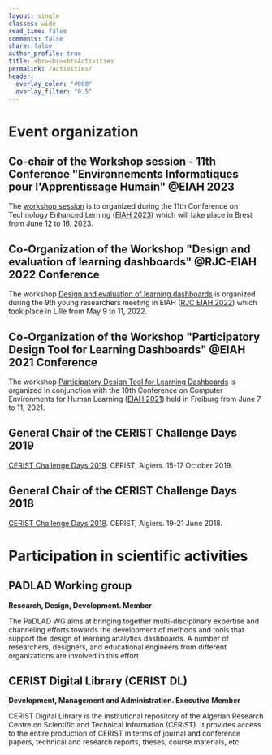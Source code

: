 ```yaml
---
layout: single
classes: wide
read_time: false
comments: false
share: false
author_profile: true
title: <br><br><br>Activities
permalink: /activities/
header:
  overlay_color: "#000"
  overlay_filter: "0.5"
---
```


# Event organization
## Co-chair of the Workshop session -  11th Conference "Environnements Informatiques pour l'Apprentissage Humain"  @EIAH 2023
The [workshop session](https://eiah2023.sciencesconf.org/resource/page/id/17)  is to organized during the 11th Conference on Technology Enhanced Lerning ([EIAH 2023](https://eiah2023.sciencesconf.org)) which will take place in Brest from June 12 to 16, 2023. 

## Co-Organization of the Workshop "Design and evaluation of learning dashboards"  @RJC-EIAH 2022 Conference
The workshop [Design and evaluation of learning dashboards](https://padlad.github.io/RJC-EIAH2022/) is organized during the 9th young researchers meeting in EIAH ([RJC EIAH 2022](https://rjc-eiah-2022.univ-lille.fr/)) which took place in Lille from May 9 to 11, 2022. 

## Co-Organization of the Workshop "Participatory Design Tool for Learning Dashboards" @EIAH 2021 Conference
The workshop [Participatory Design Tool for Learning Dashboards](https://padlad.github.io/EIAH2021/) is organized in conjunction with the 10th Conference on Computer Environments for Human Learning ([EIAH 2021](https://blog.hepfr.ch/eiah2021/)) held in Freiburg from June 7 to 11, 2021. 

## General Chair of the CERIST Challenge Days 2019
 [CERIST Challenge Days'2019](http://challenge.cerist.dz/2019/). CERIST, Algiers. 15-17 October 2019.


## General Chair of the CERIST Challenge Days 2018
[CERIST Challenge Days'2018](http://challenge.cerist.dz/2018/). CERIST, Algiers. 19-21 June 2018.



# Participation in scientific activities
## PADLAD Working group
**Research, Design, Development. Member**

The PaDLAD WG aims at bringing together multi-disciplinary expertise and channeling efforts towards the development of methods and tools that support the design of learning analytics dashboards. A number of researchers, designers, and educational engineers from different organizations are involved in this effort. 

## CERIST Digital Library (CERIST DL)
**Development, Management and Administration. Executive Member**

CERIST Digital Library is the institutional repository of the Algerian Research Centre on Scientific and Technical Information (CERIST). It provides access to the entire production of CERIST in terms of journal and conference papers, technical and research reports, theses, course materials, etc.
